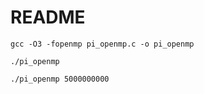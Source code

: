 # README

```
gcc -O3 -fopenmp pi_openmp.c -o pi_openmp
```

```
./pi_openmp
```

```
./pi_openmp 5000000000
```
